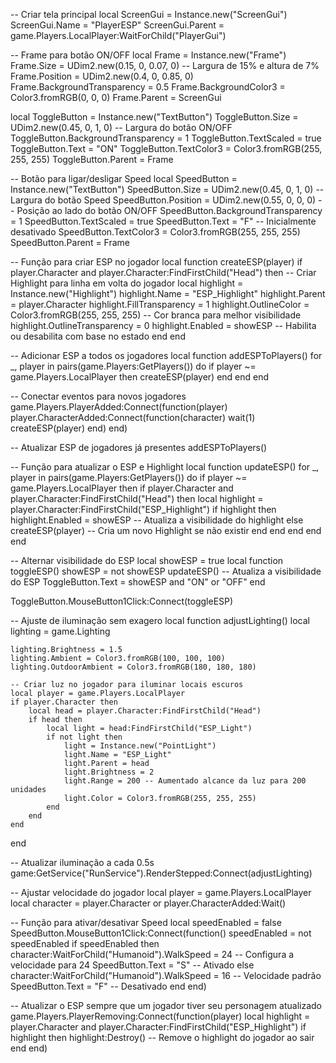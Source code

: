 -- Criar tela principal
local ScreenGui = Instance.new("ScreenGui")
ScreenGui.Name = "PlayerESP"
ScreenGui.Parent = game.Players.LocalPlayer:WaitForChild("PlayerGui")

-- Frame para botão ON/OFF
local Frame = Instance.new("Frame")
Frame.Size = UDim2.new(0.15, 0, 0.07, 0) -- Largura de 15% e altura de 7%
Frame.Position = UDim2.new(0.4, 0, 0.85, 0)
Frame.BackgroundTransparency = 0.5
Frame.BackgroundColor3 = Color3.fromRGB(0, 0, 0)
Frame.Parent = ScreenGui

local ToggleButton = Instance.new("TextButton")
ToggleButton.Size = UDim2.new(0.45, 0, 1, 0) -- Largura do botão ON/OFF
ToggleButton.BackgroundTransparency = 1
ToggleButton.TextScaled = true
ToggleButton.Text = "ON"
ToggleButton.TextColor3 = Color3.fromRGB(255, 255, 255)
ToggleButton.Parent = Frame

-- Botão para ligar/desligar Speed
local SpeedButton = Instance.new("TextButton")
SpeedButton.Size = UDim2.new(0.45, 0, 1, 0) -- Largura do botão Speed
SpeedButton.Position = UDim2.new(0.55, 0, 0, 0) -- Posição ao lado do botão ON/OFF
SpeedButton.BackgroundTransparency = 1
SpeedButton.TextScaled = true
SpeedButton.Text = "F" -- Inicialmente desativado
SpeedButton.TextColor3 = Color3.fromRGB(255, 255, 255)
SpeedButton.Parent = Frame

-- Função para criar ESP no jogador
local function createESP(player)
    if player.Character and player.Character:FindFirstChild("Head") then
        -- Criar Highlight para linha em volta do jogador
        local highlight = Instance.new("Highlight")
        highlight.Name = "ESP_Highlight"
        highlight.Parent = player.Character
        highlight.FillTransparency = 1
        highlight.OutlineColor = Color3.fromRGB(255, 255, 255) -- Cor branca para melhor visibilidade
        highlight.OutlineTransparency = 0
        highlight.Enabled = showESP -- Habilita ou desabilita com base no estado
    end
end

-- Adicionar ESP a todos os jogadores
local function addESPToPlayers()
    for _, player in pairs(game.Players:GetPlayers()) do
        if player ~= game.Players.LocalPlayer then
            createESP(player)
        end
    end
end

-- Conectar eventos para novos jogadores
game.Players.PlayerAdded:Connect(function(player)
    player.CharacterAdded:Connect(function(character)
        wait(1)
        createESP(player)
    end)
end)

-- Atualizar ESP de jogadores já presentes
addESPToPlayers()

-- Função para atualizar o ESP e Highlight
local function updateESP()
    for _, player in pairs(game.Players:GetPlayers()) do
        if player ~= game.Players.LocalPlayer then
            if player.Character and player.Character:FindFirstChild("Head") then
                local highlight = player.Character:FindFirstChild("ESP_Highlight")
                if highlight then
                    highlight.Enabled = showESP -- Atualiza a visibilidade do highlight
                else
                    createESP(player) -- Cria um novo Highlight se não existir
                end
            end
        end
    end
end

-- Alternar visibilidade do ESP
local showESP = true
local function toggleESP()
    showESP = not showESP
    updateESP() -- Atualiza a visibilidade do ESP
    ToggleButton.Text = showESP and "ON" or "OFF"
end

ToggleButton.MouseButton1Click:Connect(toggleESP)

-- Ajuste de iluminação sem exagero
local function adjustLighting()
    local lighting = game.Lighting

    lighting.Brightness = 1.5
    lighting.Ambient = Color3.fromRGB(100, 100, 100)
    lighting.OutdoorAmbient = Color3.fromRGB(180, 180, 180)

    -- Criar luz no jogador para iluminar locais escuros
    local player = game.Players.LocalPlayer
    if player.Character then
        local head = player.Character:FindFirstChild("Head")
        if head then
            local light = head:FindFirstChild("ESP_Light")
            if not light then
                light = Instance.new("PointLight")
                light.Name = "ESP_Light"
                light.Parent = head
                light.Brightness = 2
                light.Range = 200 -- Aumentado alcance da luz para 200 unidades
                light.Color = Color3.fromRGB(255, 255, 255)
            end
        end
    end
end

-- Atualizar iluminação a cada 0.5s
game:GetService("RunService").RenderStepped:Connect(adjustLighting)

-- Ajustar velocidade do jogador
local player = game.Players.LocalPlayer
local character = player.Character or player.CharacterAdded:Wait()

-- Função para ativar/desativar Speed
local speedEnabled = false
SpeedButton.MouseButton1Click:Connect(function()
    speedEnabled = not speedEnabled
    if speedEnabled then
        character:WaitForChild("Humanoid").WalkSpeed = 24 -- Configura a velocidade para 24
        SpeedButton.Text = "S" -- Ativado
    else
        character:WaitForChild("Humanoid").WalkSpeed = 16 -- Velocidade padrão
        SpeedButton.Text = "F" -- Desativado
    end
end)

-- Atualizar o ESP sempre que um jogador tiver seu personagem atualizado
game.Players.PlayerRemoving:Connect(function(player)
    local highlight = player.Character and player.Character:FindFirstChild("ESP_Highlight")
    if highlight then
        highlight:Destroy() -- Remove o highlight do jogador ao sair
    end
end)
